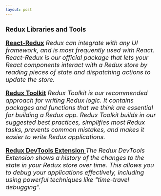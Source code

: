 ```yaml
---
layout: post
---
```


## Redux Libraries and Tools


<p align="left" style="font-size:20px"><strong><a href="https://react-redux.js.org/">React-Redux</a></strong>
<cite style="font-style: italic">Redux can integrate with any UI framework, and is most frequently used with React. React-Redux is our official package that lets your React components interact with a Redux store by reading pieces of state and dispatching actions to update the store.</cite>
</p>

<p align="left" style="font-size:20px"><strong><a href="https://redux-toolkit.js.org/">Redux Toolkit</a></strong>
<cite style="font-style: italic">Redux Toolkit is our recommended approach for writing Redux logic. It contains packages and functions that we think are essential for building a Redux app. Redux Toolkit builds in our suggested best practices, simplifies most Redux tasks, prevents common mistakes, and makes it easier to write Redux applications.</cite>
</p>

<p align="left" style="font-size:20px"><strong><a href="https://chrome.google.com/webstore/detail/redux-devtools/lmhkpmbekcpmknklioeibfkpmmfibljd?hl=en">Redux DevTools Extension </a></strong>
<cite style="font-style: italic">The Redux DevTools Extension shows a history of the changes to the state in your Redux store over time. This allows you to debug your applications effectively, including using powerful techniques like "time-travel debugging".</cite>
</p>


